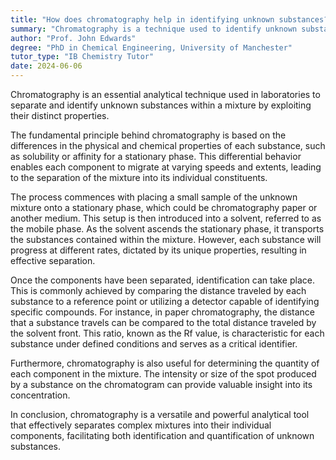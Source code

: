 ```yaml
---
title: "How does chromatography help in identifying unknown substances?"
summary: "Chromatography is a technique used to identify unknown substances by separating them into individual components based on varying properties, facilitating analysis and identification."
author: "Prof. John Edwards"
degree: "PhD in Chemical Engineering, University of Manchester"
tutor_type: "IB Chemistry Tutor"
date: 2024-06-06
---
```


Chromatography is an essential analytical technique used in laboratories to separate and identify unknown substances within a mixture by exploiting their distinct properties.

The fundamental principle behind chromatography is based on the differences in the physical and chemical properties of each substance, such as solubility or affinity for a stationary phase. This differential behavior enables each component to migrate at varying speeds and extents, leading to the separation of the mixture into its individual constituents.

The process commences with placing a small sample of the unknown mixture onto a stationary phase, which could be chromatography paper or another medium. This setup is then introduced into a solvent, referred to as the mobile phase. As the solvent ascends the stationary phase, it transports the substances contained within the mixture. However, each substance will progress at different rates, dictated by its unique properties, resulting in effective separation.

Once the components have been separated, identification can take place. This is commonly achieved by comparing the distance traveled by each substance to a reference point or utilizing a detector capable of identifying specific compounds. For instance, in paper chromatography, the distance that a substance travels can be compared to the total distance traveled by the solvent front. This ratio, known as the Rf value, is characteristic for each substance under defined conditions and serves as a critical identifier.

Furthermore, chromatography is also useful for determining the quantity of each component in the mixture. The intensity or size of the spot produced by a substance on the chromatogram can provide valuable insight into its concentration.

In conclusion, chromatography is a versatile and powerful analytical tool that effectively separates complex mixtures into their individual components, facilitating both identification and quantification of unknown substances.
    